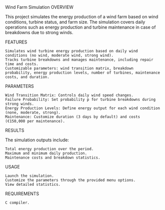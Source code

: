 Wind Farm Simulation
OVERVIEW

This project simulates the energy production of a wind farm based on wind conditions, turbine status, and farm size. The simulation covers daily operations such as energy production and turbine maintenance in case of breakdowns due to strong winds.

FEATURES 

    Simulates wind turbine energy production based on daily wind conditions (no wind, moderate wind, strong wind).
    Tracks turbine breakdowns and manages maintenance, including repair time and costs.
    Customizable parameters: wind transition matrix, breakdown probability, energy production levels, number of turbines, maintenance costs, and duration.


PARAMETERS

    Wind Transition Matrix: Controls daily wind speed changes.
    Failure Probability: Set probability p for turbine breakdowns during strong winds.
    Energy Production Levels: Define energy output for each wind condition (none, moderate, strong).
    Maintenance: Customize duration (3 days by default) and costs (€150,000 per maintenance).

RESULTS

The simulation outputs include:

    Total energy production over the period.
    Maximum and minimum daily production.
    Maintenance costs and breakdown statistics.


USAGE

    Launch the simulation.
    Customize the parameters through the provided menu options.
    View detailed statistics.

REQUIREMENTS

    C compiler.
